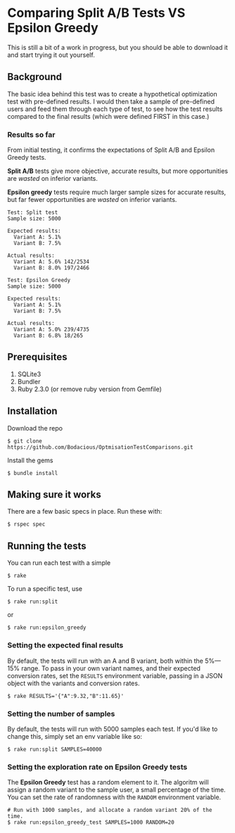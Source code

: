 # Comparing Split A/B Tests VS Epsilon Greedy

This is still a bit of a work in progress, but you should be able to download it and start trying it out yourself.


## Background

The basic idea behind this test was to create a hypothetical optimization test with pre-defined results. I would then take a sample of pre-defined users and feed them through each type of test, to see how the test results compared to the final results (which were defined FIRST in this case.)


### Results so far

From initial testing, it confirms the expectations of Split A/B and Epsilon Greedy tests.

**Split A/B** tests give more objective, accurate results, but more opportunities are _wasted_ on inferior variants.

**Epsilon greedy** tests require much larger sample sizes for accurate results, but far fewer opportunities are _wasted_ on inferior variants.

    Test: Split test
    Sample size: 5000

    Expected results:
      Variant A: 5.1%
      Variant B: 7.5%

    Actual results:
      Variant A: 5.6% 142/2534
      Variant B: 8.0% 197/2466

    Test: Epsilon Greedy
    Sample size: 5000

    Expected results:
      Variant A: 5.1%
      Variant B: 7.5%

    Actual results:
      Variant A: 5.0% 239/4735
      Variant B: 6.8% 18/265

## Prerequisites

1. SQLite3
2. Bundler
3. Ruby 2.3.0 (or remove ruby version from Gemfile)

## Installation

Download the repo

    $ git clone https://github.com/Bodacious/OptmisationTestComparisons.git

Install the gems

    $ bundle install

## Making sure it works

There are a few basic specs in place. Run these with:

    $ rspec spec

## Running the tests

You can run each test with a simple

    $ rake

To run a specific test, use

    $ rake run:split

or

    $ rake run:epsilon_greedy


### Setting the expected final results

By default, the tests will run with an A and B variant, both within the 5%—15% range. To pass in your own variant names, and their expected conversion rates, set the `RESULTS` environment variable, passing in a JSON object with the variants and conversion rates.


    $ rake RESULTS='{"A":9.32,"B":11.65}'


### Setting the number of samples

By default, the tests will run with 5000 samples each test. If you'd like to change this, simply set an env variable like so:

    $ rake run:split SAMPLES=40000

### Setting the exploration rate on Epsilon Greedy tests

The **Epsilon Greedy** test has a random element to it. The algoritm will assign a random variant to the sample user, a small percentage of the time. You can set the rate of randomness with the `RANDOM` environment variable.

    # Run with 1000 samples, and allocate a random variant 20% of the time.
    $ rake run:epsilon_greedy_test SAMPLES=1000 RANDOM=20
